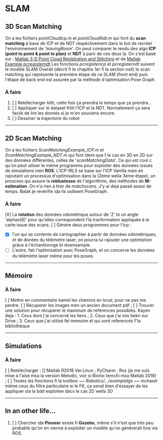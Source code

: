 # SLAM


## 3D Scan Matching 
On a les fichiers *pointCloudIcp.m* et *pointCloudNdt.m* qui font du **scan matching** à base de ICP et de NDT réspéctivement dans le but de recréer l'environnement de '*leavingRoom*'. On peut comparer le rendu des algo **ICP (point to point & point to plan)** et **NDT** à parir de ces deux là. 
On s'est basé sur : [Matlab 3-D Point Cloud Registration and Stitching](https://fr.mathworks.com/help/vision/ug/3-d-point-cloud-registration-and-stitching.html) et de [Matlab Example pcregisterndt](https://fr.mathworks.com/help/vision/ref/pcregisterndt.html)
Les fonctions *pcregistericp* et *pcregisterndt* suivent le modèle SLAM Overall (décrit fi le chapitre 1er fi la section nsit) le scan matching qui représente la première étape de ce SLAM (front end) puis l'étape de back end est assurée par la méthode d'optimisation Pose Graph.

### À faire 
1. [ ] Retélécharger kitti, cette fois ça prendra le temps que ça prendra...
2. [ ] Appliquer sur le dataset Kitti l'ICP et la NDT. Normalement ça sera facile de lire les donnés si je m'en souviens encore. 
3. [ ] Dessiner la trajectoire du robot

___________

## 2D Scan Matching
On a les fichiers *ScanMatchingExample_ICP.m* et *ScanMatchingExample_NDT.m* qui font idem que f le cas en 3D en 2D sur des données différentes, celles de '*scanMatchingData*'. Ce qui est cool c qu'on peut utilser le même programme pour exploiter des données issues de simulations men **ROS**. 
L'ICP-IRLS se base sur l'ICP Vanilla mais en rajoutant un processus d'optimisation dans la (2ème wella 3ème étape), un proscess qui assure la **roblustesse** de l'algorithme, des méthodes de **M-estimation**.
On n'a rien à tirer de *matchscans*. J'y ai deja passé assez de temps. Balak je revérifie iḍa ils usilisent PoseGraph.

### À faire 
[X] La **rotation** des données odométrique autour de 'Z' bi un angle 'alphao(6)' pour qu'elles correspondent l'la tranformation appliquée à la carte issue des scans.
[ ] Génére deux programmes pour l'icp :
   * [x] l'un qui se contente de cartographier à partir de données odométriques, et de donées du télémetre laser, on pourra lui rajouter une optimistion grâce à l'échantionnge bi downsample. 
   * [ ] L'autre, fait l'optimisation avec PoseGraph, et on concerve les données du télémètre laser même pour les poses. 

___________

## Mémoire 

### À faire 
[ ] Mettre en commentaire kamel les chemins en local, pour ne pas me perdre. 
[ ] Récuperer les images men un ancien document pdf ;
[ ] Trouver une solution pour récuperer le maximum de references possibles. Kayen deja :
    1. Ceux dont j'ai concervé les liens ;
    2. Ceux que j'ai mis bekri sur Drive ;
    3. Ceux que j'ai utilisé fel memoire et qui sont referencés f'la bibliothèque

___________

## Simulations 

### À faire 
[ ] Retélécharger : [] Matlab R2018 Ver.Linux ; PyCharm ; Ros (je me suis mise à l'aise mɛa la version Melodic, voir si Bionic temchi mɛa Matlab 2018) ; 
[ ] Toutes les fonctions fi la toolbox ~~ *Robotics/.../examplalgs* ~~ mchawli même ceux du filtre particulaire w le FK, ça serait bien d'essayer de les appliquer ɛla la bdd exploitee dacs le cas 2D wella 3D

___________
## In an other life...
1. [ ] Chercher iḍa **Pioneer** existe fi **Gazebo**, même s'il n'est que très peu probable qu'on en vienne à exploiter un modèle qu'on générerait ḥna via ROS.
